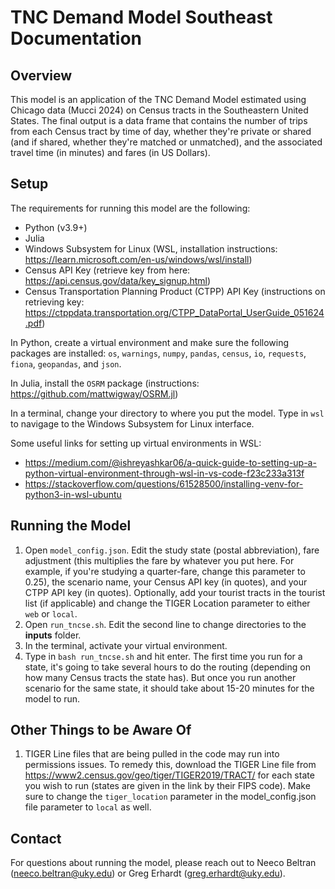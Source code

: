# TNC Demand Model Southeast Documentation

## Overview

This model is an application of the TNC Demand Model estimated using Chicago data (Mucci 2024) on Census tracts in the Southeastern United States. The final output is a data frame that contains the number of trips from each Census tract by time of day, whether they're private or shared (and if shared, whether they're matched or unmatched), and the associated travel time (in minutes) and fares (in US Dollars). 

## Setup
The requirements for running this model are the following:
- Python (v3.9+)
- Julia
- Windows Subsystem for Linux (WSL, installation instructions: https://learn.microsoft.com/en-us/windows/wsl/install)
- Census API Key (retrieve key from here: https://api.census.gov/data/key_signup.html)
- Census Transportation Planning Product (CTPP) API Key (instructions on retrieving key: https://ctppdata.transportation.org/CTPP_DataPortal_UserGuide_051624.pdf)

In Python, create a virtual environment and make sure the following packages are installed: `os`,
`warnings`, `numpy`, `pandas`, `census`, `io`, `requests`, `fiona`, `geopandas`, and `json`.

In Julia, install the `OSRM` package (instructions: https://github.com/mattwigway/OSRM.jl)

In a terminal, change your directory to where you put the model. Type in `wsl` to navigage to the Windows Subsystem for Linux interface.

Some useful links for setting up virtual environments in WSL:
- https://medium.com/@ishreyashkar06/a-quick-guide-to-setting-up-a-python-virtual-environment-through-wsl-in-vs-code-f23c233a313f
- https://stackoverflow.com/questions/61528500/installing-venv-for-python3-in-wsl-ubuntu

## Running the Model
1. Open `model_config.json`. Edit the study state (postal abbreviation), fare adjustment (this multiplies the fare by whatever you put here. For example, if you're studying a quarter-fare, change this parameter to 0.25), the scenario name, your Census API key (in quotes), and your CTPP API key (in quotes). Optionally, add your tourist tracts in the tourist list (if applicable) and change the TIGER Location parameter to either `web` or `local`.
2. Open `run_tncse.sh`. Edit the second line to change directories to the **inputs** folder.
3. In the terminal, activate your virtual environment.
4. Type in `bash run_tncse.sh` and hit enter. The first time you run for a state, it's going to take several hours to do the routing (depending on how many Census tracts the state has). But once you run another scenario for the same state, it should take about 15-20 minutes for the model to run.

## Other Things to be Aware Of
1. TIGER Line files that are being pulled in the code may run into permissions issues. To remedy this, download the TIGER Line file from https://www2.census.gov/geo/tiger/TIGER2019/TRACT/ for each state you wish to run (states are given in the link by their FIPS code). Make sure to change the `tiger_location` parameter in the model_config.json file parameter to `local` as well.

## Contact
For questions about running the model, please reach out to Neeco Beltran (neeco.beltran@uky.edu) or Greg Erhardt (greg.erhardt@uky.edu).